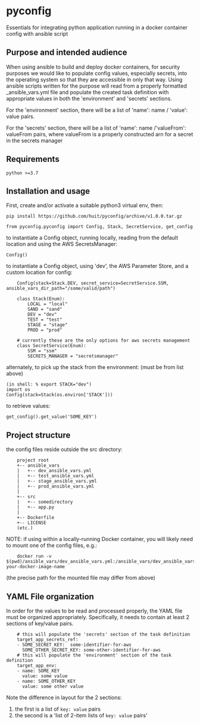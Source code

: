 # pyconfig

Essentials for integrating python application running in a docker container config with ansible script

## Purpose and intended audience 

When using ansible to build and deploy docker containers, for security purposes we would like to populate config values, 
especially secrets, into the operating system so that they are accessible in only that way. Using ansible scripts written
for the purpose will read from a properly formatted _ansible_vars.yml file and populate the created task definition with 
appropriate values in both the 'environment' and 'secrets' sections.

For the 'environment' section, there will be a list of 'name': name / 'value': value pairs.

For the 'secrets' section, there will be a list of 'name': name /'valueFrom': valueFrom pairs, where valueFrom is a 
properly constructed arn for a secret in the secrets manager

## Requirements

    python >=3.7

## Installation and usage

First, create and/or activate a suitable python3 virtual env, then:
```
pip install https://github.com/huit/pyconfig/archive/v1.0.0.tar.gz

from pyconfig.pyconfig import Config, Stack, SecretService, get_config
```
to instantiate a Config object, running locally, reading from the default location and using the AWS SecretsManager:
```
Config()
```    
to instantiate a Config object, using 'dev', the AWS Parameter Store, and a custom location for config:    
```
    Config(stack=Stack.DEV, secret_service=SecretService.SSM, ansible_vars_dir_path="/some/valid/path")
    
    class Stack(Enum):
        LOCAL = "local"
        SAND = "sand"
        DEV = "dev"
        TEST = "test"
        STAGE = "stage"
        PROD = "prod"

    # currently these are the only options for aws secrets management
    class SecretService(Enum):
        SSM = "ssm"
        SECRETS_MANAGER = "secretsmanager"
```
alternately, to pick up the stack from the environment: (must be from list above)
```    
(in shell: % export STACK="dev")
import os
Config(stack=Stack(os.environ['STACK']))
```
to retrieve values:
```
get_config().get_value('SOME_KEY')
```
## Project structure

the config files reside outside the src directory:
```
    project root
    +-- ansible_vars
    |   +-- dev_ansible_vars.yml
    |   +-- test_ansible_vars.yml
    |   +-- stage_ansible_vars.yml
    |   +-- prod_ansible_vars.yml
    |
    +-- src
    |   +-- somedirectory
    |   +-- app.py
    |
    +-- Dockerfile
    +-- LICENSE
    (etc.)
```
NOTE: if using within a locally-running Docker container, you will likely need to mount one of the config files, e.g.:
```
    docker run -v $(pwd)/ansible_vars/dev_ansible_vars.yml:/ansible_vars/dev_ansible_vars.yml your-docker-image-name
```
(the precise path for the mounted file may differ from above)

## YAML File organization

In order for the values to be read and processed properly, the YAML file must be organized appropriately.
Specifically, it needs to contain at least 2 sections of key/value pairs.
```
    # this will populate the 'secrets' section of the task definition
    target_app_secrets_ref:
    - SOME_SECRET_KEY:  some-identifier-for-aws
      SOME_OTHER_SECRET_KEY: some-other-identifier-for-aws
    # this will populate the 'environment' section of the task definition  
    target_app_env:
    - name: SOME_KEY
      value: some value
    - name: SOME_OTHER_KEY
      value: some other value
```

Note the difference in layout for the 2 sections: 

1. the first is a list of `key: value` pairs
1. the second is a 'list of 2-item lists of `key: value` pairs'
